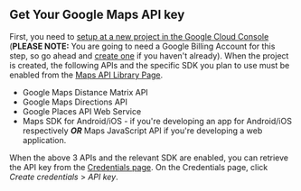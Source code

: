 ## Get Your Google Maps API key

First, you need to [setup at a new project in the Google Cloud Console](https://developers.google.com/maps/gmp-get-started) (**PLEASE NOTE:** You are going to need a Google Billing Account for this step, so go ahead and [create one](https://cloud.google.com/billing/docs/how-to/manage-billing-account#create_a_new_billing_account) if you haven't already). When the project is created, the following APIs and the specific SDK you plan to use must be enabled from the [Maps API Library Page](https://console.cloud.google.com/apis/library?filter=category:maps).

* Google Maps Distance Matrix API
* Google Maps Directions API
* Google Places API Web Service
* Maps SDK for Android/iOS - if you're developing an app for Android/iOS respectively **_OR_** Maps JavaScript API if you're developing a web application.

When the above 3 APIs and the relevant SDK are enabled, you can retrieve the API key from the [Credentials page](https://console.cloud.google.com/project/_/apiui/credential). On the Credentials page, click *Create credentials* > *API key*.
